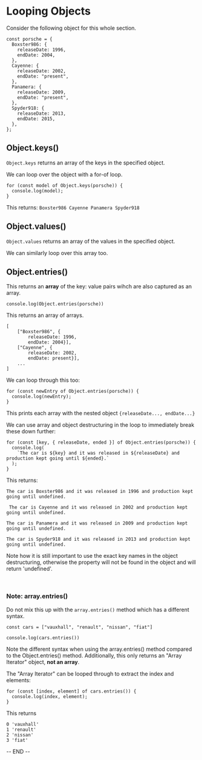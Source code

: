 # Looping Objects

Consider the following object for this whole section.

```
const porsche = {
  Boxster986: {
    releaseDate: 1996,
    endDate: 2004,
  },
  Cayenne: {
    releaseDate: 2002,
    endDate: "present",
  },
  Panamera: {
    releaseDate: 2009,
    endDate: "present",
  },
  Spyder918: {
    releaseDate: 2013,
    endDate: 2015,
  },
};
```

## Object.keys()

`Object.keys` returns an array of the keys in the specified object.

We can loop over the object with a for-of loop.

```
for (const model of Object.keys(porsche)) {
  console.log(model);
}
```

This returns: `Boxster986 Cayenne Panamera Spyder918`

## Object.values()

`Object.values` returns an array of the values in the specified object.

We can similarly loop over this array too.

## Object.entries()

This returns an <Strong>array</strong> of the key: value pairs wihch are also captured as an array.

```
console.log(Object.entries(porsche))
```

This returns an array of arrays.

```
[
    ["Boxster986", {
        releaseDate: 1996,
        endDate: 2004}],
    ["Cayenne", {
        releaseDate: 2002,
        endDate: present}],
    ...
]
```

We can loop through this too:

```
for (const newEntry of Object.entries(porsche)) {
  console.log(newEntry);
}
```

This prints each array with the nested object `{releaseDate..., endDate...}`

We can use array and object destructuring in the loop to immediately break these down further:

```
for (const [key, { releaseDate, ended }] of Object.entries(porsche)) {
  console.log(
    `The car is ${key} and it was released in ${releaseDate} and production kept going until ${ended}.`
  );
}
```

This returns:

```
The car is Boxster986 and it was released in 1996 and production kept going until undefined.

 The car is Cayenne and it was released in 2002 and production kept going until undefined.

The car is Panamera and it was released in 2009 and production kept going until undefined.

The car is Spyder918 and it was released in 2013 and production kept going until undefined.
```

Note how it is still important to use the exact key names in the object destructuring, otherwise the property will not be found in the object and will return 'undefined'.

<br>

### Note: array.entries()

Do not mix this up with the `array.entries()` method which has a different syntax.

```
const cars = ["vauxhall", "renault", "nissan", "fiat"]

console.log(cars.entries())

```

Note the different syntax when using the array.entries() method compared to the Object.entries() method. Additionally, this only returns an "Array Iterator" object, <strong>not an array</strong>.

The "Array Iterator" can be looped through to extract the index and elements:

```
for (const [index, element] of cars.entries()) {
  console.log(index, element);
}
```

This returns

```
0 'vauxhall'
1 'renault'
2 'nissan'
3 'fiat'
```

-- END --
